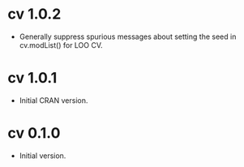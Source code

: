 # cv 1.0.2

- Generally suppress spurious messages about setting the seed in cv.modList() for LOO CV.

# cv 1.0.1

- Initial CRAN version.

# cv 0.1.0

- Initial version.
